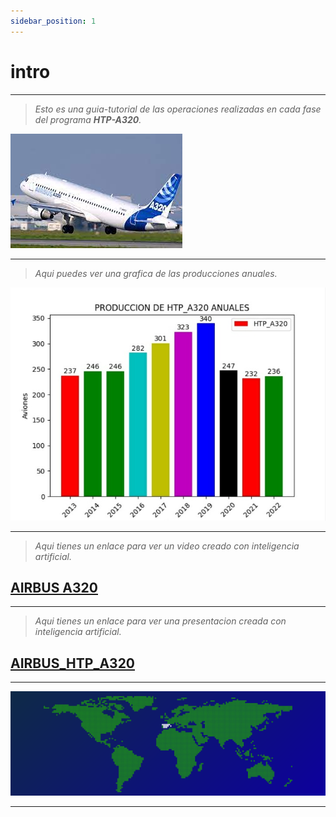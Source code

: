 ```yaml
---
sidebar_position: 1
---
```


# intro
---

>*Esto es una guia-tutorial de las operaciones realizadas en cada fase del programa **HTP-A320**.*

![A320](../../static/ima_A320/A320.jpg "A320 Despegando.")



---

>*Aqui puedes ver una grafica de las producciones anuales.*

![HTP_A320](../../static/ima_A320/Grafica-A320.jpg "HTP_A320")

---

>*Aqui tienes un enlace para ver un video creado con inteligencia artificial.*

[AIRBUS A320](../../static/videos/htp-a320.mp4)
---

---

>*Aqui tienes un enlace para ver una presentacion creada con inteligencia artificial.*



[AIRBUS_HTP_A320](https://tome.app/juan-b71/la-linea-de-produccion-del-htpa320-de-airbus-en-cadiz-una-maravilla-de-la-ingenieria-aeronautica-cljkrm5qm0jnvo73blf3oj2n7)
---

---

![World1](../../static/img-svg/World1.svg "World")

---


